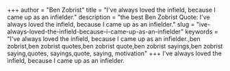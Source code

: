 +++
author = "Ben Zobrist"
title = "I've always loved the infield, because I came up as an infielder."
description = "the best Ben Zobrist Quote: I've always loved the infield, because I came up as an infielder."
slug = "ive-always-loved-the-infield-because-i-came-up-as-an-infielder"
keywords = "I've always loved the infield, because I came up as an infielder.,ben zobrist,ben zobrist quotes,ben zobrist quote,ben zobrist sayings,ben zobrist saying,quotes, sayings,quote, saying, motivation"
+++
I've always loved the infield, because I came up as an infielder.
